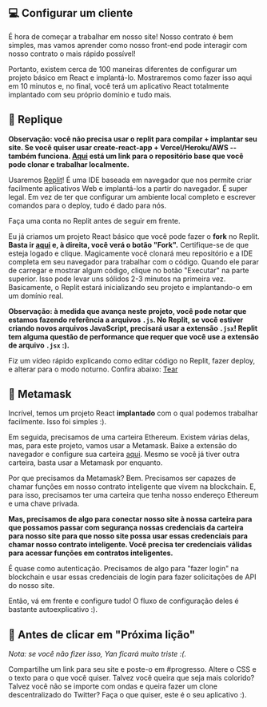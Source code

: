 💻 Configurar um cliente
------------------

É hora de começar a trabalhar em nosso site! Nosso contrato é bem simples, mas vamos aprender como nosso front-end pode interagir com nosso contrato o mais rápido possível!

Portanto, existem cerca de 100 maneiras diferentes de configurar um projeto básico em React e implantá-lo. Mostraremos como fazer isso aqui em 10 minutos e, no final, você terá um aplicativo React totalmente implantado com seu próprio domínio e tudo mais.

🤯 Replique
---------

**Observação: você não precisa usar o replit para compilar + implantar seu site. Se você quiser usar create-react-app + Vercel/Heroku/AWS -- também funciona. [Aqui](https://github.com/w3b3d3v/projeto-tchauzinho) está um link para o repositório base que você pode clonar e trabalhar localmente.**

Usaremos [Replit](https://replit.com/~)! É uma IDE baseada em navegador que nos permite criar facilmente aplicativos Web e implantá-los a partir do navegador. É super legal. Em vez de ter que configurar um ambiente local completo e escrever comandos para o deploy, tudo é dado para nós.

Faça uma conta no Replit antes de seguir em frente.

Eu já criamos um projeto React básico que você pode fazer o **fork** no Replit. **Basta ir [aqui](https://replit.com/@DanielCukier/projeto-tchauzinho?v=1) e, à direita, você verá o botão "Fork".** Certifique-se de que esteja logado e clique. Magicamente você clonará meu repositório e a IDE completa em seu navegador para trabalhar com o código. Quando ele parar de carregar e mostrar algum código, clique no botão "Executar" na parte superior. Isso pode levar uns sólidos 2-3 minutos na primeira vez. Basicamente, o Replit estará inicializando seu projeto e implantando-o em um domínio real.

**Observação: à medida que avança neste projeto, você pode notar que estamos fazendo referência a arquivos `.js`. No Replit, se você estiver criando novos arquivos JavaScript, precisará usar a extensão `.jsx`! Replit tem alguma questão de performance que requer que você use a extensão de arquivo `.jsx` :).**

Fiz um vídeo rápido explicando como editar código no Replit, fazer deploy, e alterar para o modo noturno. Confira abaixo:
[Tear](https://www.loom.com/share/babd8d81b83b4af2a196d6ea656e379a)

🦊 Metamask
-----------

Incrível, temos um projeto React **implantado** com o qual podemos trabalhar facilmente. Isso foi simples :).

Em seguida, precisamos de uma carteira Ethereum. Existem várias delas, mas, para este projeto, vamos usar a Metamask. Baixe a extensão do navegador e configure sua carteira [aqui](https://metamask.io/download.html). Mesmo se você já tiver outra carteira, basta usar a Metamask por enquanto.

Por que precisamos da Metamask? Bem. Precisamos ser capazes de chamar funções em nosso contrato inteligente que vivem na blockchain. E, para isso, precisamos ter uma carteira que tenha nosso endereço Ethereum e uma chave privada.

**Mas, precisamos de algo para conectar nosso site à nossa carteira para que possamos passar com segurança nossas credenciais da carteira para nosso site para que nosso site possa usar essas credenciais para chamar nosso contrato inteligente. Você precisa ter credenciais válidas para acessar funções em contratos inteligentes.**

É quase como autenticação. Precisamos de algo para "fazer login" na blockchain e usar essas credenciais de login para fazer solicitações de API do nosso site.

Então, vá em frente e configure tudo! O fluxo de configuração deles é bastante autoexplicativo :).

🚨 Antes de clicar em "Próxima lição"
--------------------------------------------

*Nota: se você não fizer isso, Yan ficará muito triste :(.*

Compartilhe um link para seu site e poste-o em #progresso. Altere o CSS e o texto para o que você quiser. Talvez você queira que seja mais colorido? Talvez você não se importe com ondas e queira fazer um clone descentralizado do Twitter? Faça o que quiser, este é o seu aplicativo :).